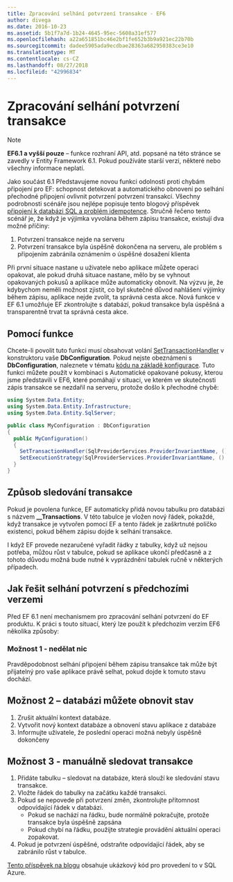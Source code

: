 ```yaml
---
title: Zpracování selhání potvrzení transakce - EF6
author: divega
ms.date: 2016-10-23
ms.assetid: 5b1f7a7d-1b24-4645-95ec-5608a31ef577
ms.openlocfilehash: a22a651851bc46e2bf1fe652b3b9a921ec22b70b
ms.sourcegitcommit: dadee5905ada9ecdbae28363a682950383ce3e10
ms.translationtype: MT
ms.contentlocale: cs-CZ
ms.lasthandoff: 08/27/2018
ms.locfileid: "42996834"
---
```

# <a name="handling-transaction-commit-failures"></a>Zpracování selhání potvrzení transakce
> [!NOTE]
> **EF6.1 a vyšší pouze** – funkce rozhraní API, atd. popsané na této stránce se zavedly v Entity Framework 6.1. Pokud používáte starší verzi, některé nebo všechny informace neplatí.  

Jako součást 6.1 Představujeme novou funkci odolnosti proti chybám připojení pro EF: schopnost detekovat a automatického obnovení po selhání přechodné připojení ovlivnit potvrzení potvrzení transakcí. Všechny podrobnosti scénáře jsou nejlépe popisuje tento blogový příspěvek [připojení k databázi SQL a problém idempotence](http://blogs.msdn.com/b/adonet/archive/2013/03/11/sql-database-connectivity-and-the-idempotency-issue.aspx).  Stručně řečeno tento scénář je, že když je výjimka vyvolána během zápisu transakce, existují dva možné příčiny:  

1. Potvrzení transakce nejde na serveru
2. Potvrzení transakce byla úspěšně dokončena na serveru, ale problém s připojením zabránila oznámením o úspěšné dosažení klienta  

Při první situace nastane u uživatele nebo aplikace můžete operaci opakovat, ale pokud druhá situace nastane, mělo by se vyhnout opakovaných pokusů a aplikace může automaticky obnovit. Na výzvu je, že kdybychom neměli možnost zjistit, co byl skutečné důvod nahlášení výjimky během zápisu, aplikace nejde zvolit, ta správná cesta akce. Nová funkce v EF 6.1 umožňuje EF zkontrolujte s databází, pokud transakce byla úspěšná a transparentně trvat ta správná cesta akce.  

## <a name="using-the-feature"></a>Pomocí funkce  

Chcete-li povolit tuto funkci musí obsahovat volání [SetTransactionHandler](https://msdn.microsoft.com/library/system.data.entity.dbconfiguration.setdefaulttransactionhandler.aspx) v konstruktoru vaše **DbConfiguration**. Pokud nejste obeznámeni s **DbConfiguration**, naleznete v tématu [kódu na základě konfigurace](~/ef6/fundamentals/configuring/code-based.md). Tuto funkci můžete použít v kombinaci s Automatické opakované pokusy, kterou jsme představili v EF6, které pomáhají v situaci, ve kterém ve skutečnosti zápis transakce se nezdařil na serveru, protože došlo k přechodné chybě:  

``` csharp
using System.Data.Entity;
using System.Data.Entity.Infrastructure;
using System.Data.Entity.SqlServer;

public class MyConfiguration : DbConfiguration  
{
  public MyConfiguration()  
  {  
    SetTransactionHandler(SqlProviderServices.ProviderInvariantName, () => new CommitFailureHandler());  
    SetExecutionStrategy(SqlProviderServices.ProviderInvariantName, () => new SqlAzureExecutionStrategy());  
  }  
}
```  

## <a name="how-transactions-are-tracked"></a>Způsob sledování transakce  

Pokud je povolena funkce, EF automaticky přidá novou tabulku pro databázi s názvem **__Transactions**. V této tabulce je vložen nový řádek, pokaždé, když transakce je vytvořen pomocí EF a tento řádek je zaškrtnuté políčko existenci, pokud během zápisu dojde k selhání transakce.  

I když EF provede nezaručené vyřadit řádky z tabulky, když už nejsou potřeba, můžou růst v tabulce, pokud se aplikace ukončí předčasně a z tohoto důvodu možná bude nutné k vyprázdnění tabulek ručně v některých případech.  

## <a name="how-to-handle-commit-failures-with-previous-versions"></a>Jak řešit selhání potvrzení s předchozími verzemi

Před EF 6.1 není mechanismem pro zpracování selhání potvrzení do EF produktu. K práci s touto situací, který lze použít k předchozím verzím EF6 několika způsoby:  

### <a name="option-1---do-nothing"></a>Možnost 1 - nedělat nic  

Pravděpodobnost selhání připojení během zápisu transakce tak může být přijatelný pro vaše aplikace právě selhat, pokud dojde k tomuto stavu dochází.  

## <a name="option-2---use-the-database-to-reset-state"></a>Možnost 2 – databázi můžete obnovit stav  

1. Zrušit aktuální kontext databáze.  
2. Vytvořit nový kontext databáze a obnovení stavu aplikace z databáze  
3. Informujte uživatele, že poslední operaci možná nebyly úspěšně dokončeny  

## <a name="option-3---manually-track-the-transaction"></a>Možnost 3 - manuálně sledovat transakce  

1. Přidáte tabulku – sledovat na databáze, která slouží ke sledování stavu transakce.  
2. Vložte řádek do tabulky na začátku každé transakci.  
3. Pokud se nepovede při potvrzení změn, zkontrolujte přítomnost odpovídající řádek v databázi.  
    - Pokud se nachází na řádku, bude normálně pokračujte, protože transakce byla úspěšně zapsána  
    - Pokud chybí na řádku, použijte strategie provádění aktuální operaci zopakovat.  
4. Pokud je potvrzení úspěšné, odstraňte odpovídající řádek, aby se zabránilo růst v tabulce.  

[Tento příspěvek na blogu](http://blogs.msdn.com/b/adonet/archive/2013/03/11/sql-database-connectivity-and-the-idempotency-issue.aspx) obsahuje ukázkový kód pro provedení to v SQL Azure.  
